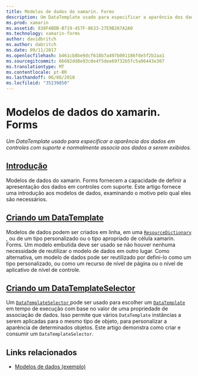```yaml
---
title: Modelos de dados do xamarin. Forms
description: Um DataTemplate usado para especificar a aparência dos dados em controles com suporte e normalmente associa aos dados a serem exibidos.
ms.prod: xamarin
ms.assetid: 838F4BDB-B719-457F-8633-27E9B267A2A0
ms.technology: xamarin-forms
author: davidbritch
ms.author: dabritch
ms.date: 09/11/2017
ms.openlocfilehash: b461cb8be9dcf618b7a497b001186fde5f2b2aa1
ms.sourcegitcommit: 66682dd8e93c0e4f5dee69f32b5fc5a96443e307
ms.translationtype: MT
ms.contentlocale: pt-BR
ms.lasthandoff: 06/08/2018
ms.locfileid: "35239850"
---
```

# <a name="xamarinforms-data-templates"></a>Modelos de dados do xamarin. Forms

_Um DataTemplate usado para especificar a aparência dos dados em controles com suporte e normalmente associa aos dados a serem exibidos._

## <a name="introductionintroductionmd"></a>[Introdução](introduction.md)

Modelos de dados do xamarin. Forms fornecem a capacidade de definir a apresentação dos dados em controles com suporte. Este artigo fornece uma introdução aos modelos de dados, examinando o motivo pelo qual eles são necessários.

## <a name="creating-a-datatemplatecreatingmd"></a>[Criando um DataTemplate](creating.md)

Modelos de dados podem ser criados em linha, em uma [ `ResourceDictionary` ](https://developer.xamarin.com/api/type/Xamarin.Forms.ResourceDictionary/), ou de um tipo personalizado ou o tipo apropriado de célula xamarin. Forms. Um modelo embutida deve ser usado se não houver nenhuma necessidade de reutilizar o modelo de dados em outro lugar. Como alternativa, um modelo de dados pode ser reutilizado por defini-lo como um tipo personalizado, ou como um recurso de nível de página ou o nível de aplicativo de nível de controle.

## <a name="creating-a-datatemplateselectorselectormd"></a>[Criando um DataTemplateSelector](selector.md)

Um [ `DataTemplateSelector` ](https://developer.xamarin.com/api/type/Xamarin.Forms.DataTemplateSelector/) pode ser usado para escolher um [ `DataTemplate` ](https://developer.xamarin.com/api/type/Xamarin.Forms.DataTemplate/) em tempo de execução com base no valor de uma propriedade de associação de dados. Isso permite que vários `DataTemplate` instâncias a serem aplicadas para o mesmo tipo de objeto, para personalizar a aparência de determinados objetos. Este artigo demonstra como criar e consumir um `DataTemplateSelector`.


## <a name="related-links"></a>Links relacionados

- [Modelos de dados (exemplo)](https://developer.xamarin.com/samples/xamarin-forms/templates/datatemplates/)
